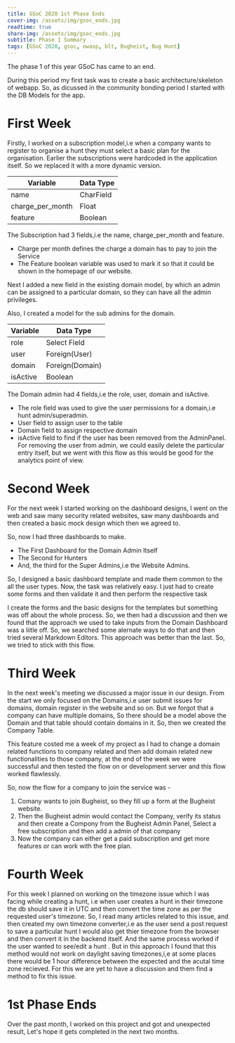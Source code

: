 ```yaml
---
title: GSoC 2020 1st Phase Ends
cover-img: /assets/img/gsoc_ends.jpg
readtime: true
share-img: /assets/img/gsoc_ends.jpg
subtitle: Phase 1 Summary
tags: [GSoC 2020, gsoc, owasp, blt, Bugheist, Bug Hunt]
---
```


The phase 1 of this year GSoC has came to an end.

During this period my first task was to create a basic architecture/skeleton of webapp. So, as dicussed in the community bonding period I started with the DB Models for the app. 

# First Week

Firstly, I worked on a subscription model,i.e when a company wants to register to organise a hunt they must select a basic plan for the organisation. Earlier the subscriptions were hardcoded in the application itself. So we replaced it with a more dynamic version. 

| Variable | Data Type |
| -------- | -------- |
| name | CharField |
| charge_per_month | Float  |
| feature | Boolean |

The Subscription had 3 fields,i.e the name, charge_per_month and feature. 
* Charge per month defines the charge a domain has to pay to join the Service
* The Feature boolean variable was used to mark it so that it could be shown in the homepage of our website.

Next I added a new field in the existing domain model, by which an admin can be assigned to a particular domain, so they can have all the admin privileges.

Also, I created a model for the sub admins for the domain.

| Variable | Data Type |
| -------- | -------- |
| role | Select Field |
| user | Foreign(User)  |
| domain | Foreign(Domain)   |
| isActive | Boolean   |

The Domain admin had 4 fields,i.e the role, user, domain and isActive. 
* The role field was used to give the user permissions for a domain,i.e hunt admin/superadmin.
* User field to assign user to the table
* Domain field to assign respective domain
* isActive field to find if the user has been removed from the AdminPanel. For removing the user from admin, we could easily delete the particular entry itself, but we went with this flow as this would be good for the analytics point of view.

# Second Week

For the next week I started working on the dashboard designs, I went on the web and saw many security related websites, saw many dashboards and then created a basic mock design which then we agreed to.

So, now I had three dashboards to make.
* The First Dashboard for the Domain Admin Itself
* The Second for Hunters
* And, the third for the Super Admins,i.e the Website Admins.

So, I designed a basic dashboard template and made them common to the all the user types.
Now, the task was relatively easy. I just had to create some forms and then validate it and then perform the respective task

I create the forms and the basic designs for the templates but something was off about the whole process. So, we then had a discussion and then we found that the approach we used to take inputs from the Domain Dashboard was a liitle off. So, we searched some alernate ways to do that and then tried several Markdown Editors. This approach was better than the last. So, we tried to stick with this flow.

# Third Week

In the next week's meeting we discussed a major issue in our design. From the start we only focused on the Domains,i.e user submit issues for domains, domain register in the website and so on. But we forgot that a company can have multiple domains, So there should be a model above the Domain and that table should contain domains in it. So, then we created the Company Table.

This feature costed me a week of my project as I had to change a domain related functions to company related and then add domain related new functionalities to those company, at the end of the week we were successful and then tested the flow on or development server and this flow worked flawlessly.

So, now the flow for a company to join the service was -
1.  Comany wants to join Bugheist, so they fill up a form at the Bugheist website.
2.  Then the Bugheist admin would contact the Company, verify its status and then create a Compony from the Bugheist Admin Panel, Select a free subscription and then add a admin of that company
3.  Now the company can either get a paid subscription and get more features or can work with the free plan.

# Fourth Week
For this week I planned on working on the timezone issue which I was facing while creating a hunt, i.e when user creates a hunt in their timezone the db should save it in UTC and then convert the time zone as per the requested user's timezone. So, I read many articles related to this issue, and then created my own timezone converter,i.e as the user send a post request to save a particular hunt I would also get thier timezone from the browser and then convert it in the backend itself. And the same process worked if the user wanted to see/edit a hunt . But in this approach I found that this method would not work on daylight saving timezones,i,e at some places there would be 1 hour difference between the expected and the acutal time zone recieved. For this we are yet to have a discussion and them find a method to fix this issue.

# 1st Phase Ends
Over the past month, I worked on this project and got and unexpected result, Let's hope it gets completed in the next two months.
